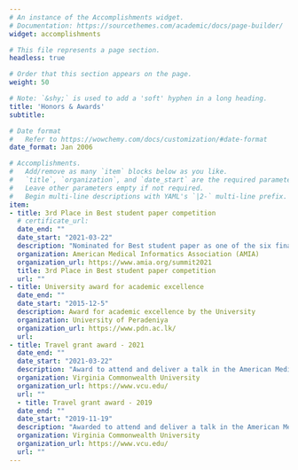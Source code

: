 ```yaml
---
# An instance of the Accomplishments widget.
# Documentation: https://sourcethemes.com/academic/docs/page-builder/
widget: accomplishments

# This file represents a page section.
headless: true

# Order that this section appears on the page.
weight: 50

# Note: `&shy;` is used to add a 'soft' hyphen in a long heading.
title: 'Honors & Awards'
subtitle:

# Date format
#   Refer to https://wowchemy.com/docs/customization/#date-format
date_format: Jan 2006

# Accomplishments.
#   Add/remove as many `item` blocks below as you like.
#   `title`, `organization`, and `date_start` are the required parameters.
#   Leave other parameters empty if not required.
#   Begin multi-line descriptions with YAML's `|2-` multi-line prefix.
item:
- title: 3rd Place in Best student paper competition
  # certificate_url:
  date_end: ""
  date_start: "2021-03-22"
  description: "Nominated for Best student paper as one of the six finalists. Ranked 3rd in the competition."
  organization: American Medical Informatics Association (AMIA)
  organization_url: https://www.amia.org/summit2021
  title: 3rd Place in Best student paper competition
  url: ""
- title: University award for academic excellence
  date_end: ""
  date_start: "2015-12-5"
  description: Award for academic excellence by the University
  organization: University of Peradeniya
  organization_url: https://www.pdn.ac.lk/
  url: 
- title: Travel grant award - 2021
  date_end: ""
  date_start: "2021-03-22"
  description: "Award to attend and deliver a talk in the American Medical Informatics Association (AMIA)-2021 Virtual Informatics Summit"
  organization: Virginia Commonwealth University
  organization_url: https://www.vcu.edu/
  url: ""
  - title: Travel grant award - 2019
  date_end: ""
  date_start: "2019-11-19"
  description: "Awarded to attend and deliver a talk in the American Medical Informatics Association (AMIA)-2019 annual symposium"
  organization: Virginia Commonwealth University
  organization_url: https://www.vcu.edu/
  url: ""
---
```

